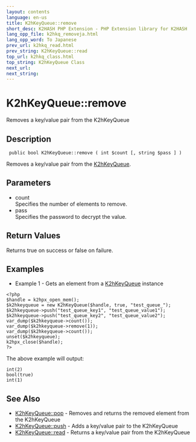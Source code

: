 ```yaml
---
layout: contents
language: en-us
title: K2hKeyQueue::remove
short_desc: K2HASH PHP Extension - PHP Extension library for K2HASH
lang_opp_file: k2hkq_removeja.html
lang_opp_word: To Japanese
prev_url: k2hkq_read.html
prev_string: K2hKeyQueue::read
top_url: k2hkq_class.html
top_string: K2hKeyQueue Class
next_url: 
next_string: 
---
```


# K2hKeyQueue::remove
Removes a key/value pair from the K2hKeyQueue

## Description
```
 public bool K2hKeyQueue::remove ( int $count [, string $pass ] )
```
Removes a key/value pair from the [K2hKeyQueue](k2hkq_class.html). 

## Parameters
- count  
Specifies the number of elements to remove.
- pass  
Specifies the password to decrypt the value.

## Return Values
Returns true on success or false on failure. 

## Examples
- Example 1 - Gets an element from a [K2hKeyQueue](k2hkq_class.html) instance 
```
<?php
$handle = k2hpx_open_mem();
$k2hkeyqueue = new K2hKeyQueue($handle, true, "test_queue_");
$k2hkeyqueue->push("test_queue_key1", "test_queue_value1");
$k2hkeyqueue->push("test_queue_key2", "test_queue_value2");
var_dump($k2hkeyqueue->count());
var_dump($k2hkeyqueue->remove(1));
var_dump($k2hkeyqueue->count());
unset($k2hkeyqueue);
k2hpx_close($handle);
?>
```
The above example will output:
```
int(2)
bool(true)
int(1)
```

## See Also
- [K2hKeyQueue::pop](k2hkq_pop.html) - Removes and returns the removed element from the K2hKeyQueue
- [K2hKeyQueue::push](k2hkq_push.html) - Adds a key/value pair to the K2hKeyQueue
- [K2hKeyQueue::read](k2hkq_read.html) - Returns a key/value pair from the K2hKeyQueue
